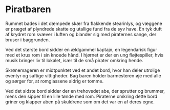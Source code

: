 # Piratbaren

Rummet bades i det dæmpede skær fra flakkende stearinlys, og væggene er præget af plyndrede skatte og utallige fund fra de syv have. En tyk duft af krydret rom svæver i luften og blander sig med piraternes sange, der bruser i baggrunden.

Ved det største bord sidder en ældgammel kaptajn, en legendarisk figur med et krus rom i sin knoede hånd. I hjørnet er der en ung fløjtespiller, hvis musik bringer liv til lokalet, især til de små pirater omkring hende.

Skrønemageren er midtpunktet ved et andet bord, hvor han deler utrolige eventyr og saftige vittigheder. Bag baren holder barmesteren øje med alle og sørger for, at romglassene aldrig er tomme.

Ved det sidste bord sidder der en trehovedet abe, der sprutter og brummer, mens den sipper til en lille tønde med rom. Piraterne omkring dette bord griner og klapper aben på skuldrene som om det var en af deres egne.
